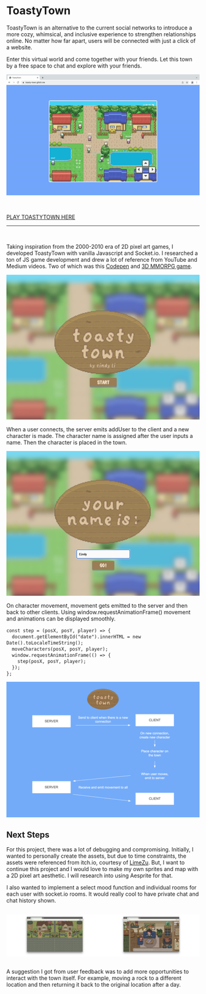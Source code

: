 # ToastyTown

ToastyTown is an alternative to the current social networks to introduce a more cozy, whimsical, and inclusive experience to strengthen relationships online. No matter how far apart, users will be connected with just a click of a website.

Enter this virtual world and come together with your friends. Let this town by a free space to chat and explore with your friends.

<p align="center">
<img src="public/assets/toasty-town-demo.gif" style="align:center"></p>

<br>
<p align="center">

[PLAY TOASTYTOWN HERE](https://toasty-town.glitch.me/)

</p>

<hr>
<br>

Taking inspiration from the 2000-2010 era of 2D pixel art games, I developed ToastyTown with vanilla Javascript and Socket.io. I researched a ton of JS game development and drew a lot of reference from YouTube and Medium videos. Two of which was this [Codepen](https://codepen.io/punkydrewster713/pen/WNrXPrb) and [3D MMORPG game](https://www.youtube.com/watch?v=IptkgFOoci0&t=147s).

<p align="center">
<img src="public/assets/toasty-town-home.png" style="align:center"></p>

When a user connects, the server emits addUser to the client and a new character is made. The character name is assigned after the user inputs a name. Then the character is placed in the town.

<p align="center">
<img src="public/assets/toasty-town-name.png" style="align:center"></p>

On character movement, movement gets emitted to the server and then back to other clients. Using window.requestAnimationFrame() movement and animations can be displayed smoothly.

```
const step = (posX, posY, player) => {
  document.getElementById("date").innerHTML = new Date().toLocaleTimeString();
  moveCharacters(posX, posY, player);
  window.requestAnimationFrame(() => {
    step(posX, posY, player);
  });
};

```

<img src="public/assets/technical-diagram.png" style="align:center"></p>

## Next Steps

For this project, there was a lot of debugging and compromising.
Initially, I wanted to personally create the assets, but due to time constraints, the assets were referenced from itch.io, courtesy of [LimeZu](https://limezu.itch.io/serenevillage). But, I want to continue this project and I would love to make my own sprites and map with a 2D pixel art aesthetic. I will research into using Aesprite for that.

I also wanted to implement a select mood function and individual rooms for each user with socket.io rooms. It would really cool to have private chat and chat history shown.
<div style="display:flex;justify-content:center;align-items:center">
<p align="center">
<img src="public/assets/select-mood.png" style="align:center"></p>
<p align="center">
<img src="public/assets/room-chat.png" style="align:center"></p>
</div>

A suggestion I got from user feedback was to add more opportunities to interact with the town itself. For example, moving a rock to a different location and then returning it back to the original location after a day.
